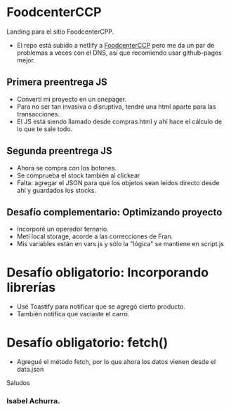 # FoodcenterCCP

Landing para el sitio FoodcenterCPP.

- El repo está subido a netlify a [FoodcenterCCP](https://www.foodcenterccp.cl) pero me da un par de problemas a veces con el DNS, así que recomiendo usar github-pages mejor.

## Primera preentrega JS

- Convertí mi proyecto en un onepager.
- Para no ser tan invasiva o disruptiva, tendré una html aparte para las transacciones.
- El JS está siendo llamado desde compras.html y ahí hace el cálculo de lo que te sale todo.

## Segunda preentrega JS

- Ahora se compra con los botones.
- Se comprueba el stock también al clickear
- Falta: agregar el JSON para que los objetos sean leídos directo desde ahí y guardados los stocks.

## Desafío complementario: Optimizando proyecto

- Incorporé un operador ternario.
- Metí local storage, acorde a las correcciones de Fran.
- Mis variables están en vars.js y sólo la "lógica" se mantiene en script.js

# Desafío obligatorio: Incorporando librerías

- Usé Toastify para notificar que se agregó cierto producto.
- También notifica que vaciaste el carro.

# Desafío obligatorio: fetch()

- Agregué el método fetch, por lo que ahora los datos vienen desde el data.json

Saludos

### Isabel Achurra.
